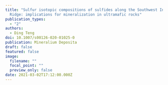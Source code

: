 ```yaml
---
title: "Sulfur isotopic compositions of sulfides along the Southwest Indian
  Ridge: implications for mineralization in ultramafic rocks"
publication_types:
  - "2"
authors:
  - Ding Teng
doi: 10.1007/s00126-020-01025-0
publication: Mineralium Deposita
draft: false
featured: false
image:
  filename: ""
  focal_point: ""
  preview_only: false
date: 2021-03-02T17:12:00.000Z
---
```

